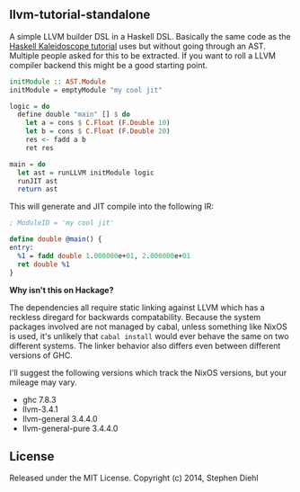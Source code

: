 llvm-tutorial-standalone
------------------------

A simple LLVM builder DSL in a Haskell DSL. Basically the same code as the [Haskell Kaleidoscope
tutorial](http://www.stephendiehl.com/llvm/) uses but without going through an AST. Multiple people asked for
this to be extracted. If you want to roll a LLVM compiler backend this might be a good starting point.

```haskell
initModule :: AST.Module
initModule = emptyModule "my cool jit"

logic = do
  define double "main" [] $ do
    let a = cons $ C.Float (F.Double 10)
    let b = cons $ C.Float (F.Double 20)
    res <- fadd a b
    ret res

main = do
  let ast = runLLVM initModule logic
  runJIT ast
  return ast
```

This will generate and JIT compile into the following IR:

```llvm
; ModuleID = 'my cool jit'

define double @main() {
entry:
  %1 = fadd double 1.000000e+01, 2.000000e+01
  ret double %1
}
```

**Why isn't this on Hackage?**

The dependencies all require static linking against LLVM which has a reckless diregard for backwards
compatability. Because the system packages involved are not managed by cabal, unless something like NixOS is
used, it's unlikely that ``cabal install`` would ever behave the same on two different systems. The linker
behavior also differs even between different versions of GHC.

I'll suggest the following versions which track the NixOS versions, but your mileage may vary.

* ghc 7.8.3
* llvm-3.4.1 
* llvm-general 3.4.4.0
* llvm-general-pure 3.4.4.0

License
-------

Released under the MIT License.
Copyright (c) 2014, Stephen Diehl
